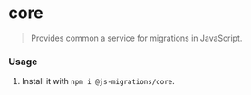 # core
> Provides common a service for migrations in JavaScript.

### Usage
1. Install it with `npm i @js-migrations/core`.

